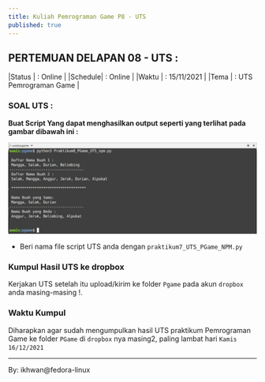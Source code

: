 ```yaml
---
title: Kuliah Pemrograman Game P8 - UTS
published: true
---
```


## PERTEMUAN DELAPAN 08 - UTS :

|Status  | : Online                      |
|Schedule| : Online                      |
|Waktu   | : 15/11/2021                  |
|Tema    | : UTS Pemrograman Game        |


### SOAL UTS : 
<b>Buat Script Yang dapat menghasilkan output seperti yang terlihat pada gambar dibawah ini :</b> 

![Screenshot uts PGame](assets/reff/pgame/sc_uts_pgame.png)

* Beri nama file script UTS anda dengan `praktikum7_UTS_PGame_NPM.py`


### Kumpul Hasil UTS ke dropbox

Kerjakan UTS setelah itu upload/kirim ke folder `Pgame` pada akun `dropbox` anda masing-masing !.


### Waktu Kumpul

Diharapkan agar sudah mengumpulkan hasil UTS praktikum Pemrograman Game ke folder `PGame` di `dropbox` nya masing2, paling lambat hari `Kamis 16/12/2021`


***
By: ikhwan@fedora-linux